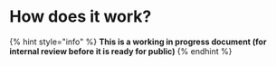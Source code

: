 # How does it work?

{% hint style="info" %}
**This is a working in progress document (for internal review before it is ready for public)**
{% endhint %}
